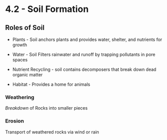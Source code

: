 # 4\.2 - Soil Formation

## **Roles of Soil**

- Plants - Soil anchors plants and provides water, shelter, and nutrients for growth

- Water - Soil Filters rainwater and runoff by trapping pollutants in pore spaces

- Nutrient Recycling - soil contains decomposers that break down dead organic matter

- Habitat - Provides a home for animals

### Weathering

_Breakdown_ of Rocks into smaller pieces

### Erosion

Transport of weathered rocks via wind or rain